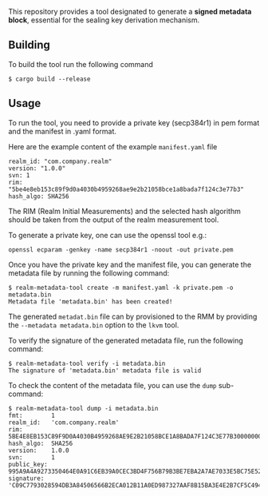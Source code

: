 This repository provides a tool designated to generate a **signed metadata block**, essential for the sealing key derivation mechanism.

## Building

To build the tool run the following command

```$ cargo build --release```

## Usage

To run the tool, you need to provide a private key (secp384r1) in pem format and the manifest in .yaml format.

Here are the example content of the example `manifest.yaml` file

```
realm_id: "com.company.realm"
version: "1.0.0"
svn: 1
rim: "5be4e8eb153c89f9d0a4030b4959268ae9e2b21058bce1a8bada7f124c3e77b3"
hash_algo: SHA256
```

The RIM (Realm Initial Measurements) and the selected hash algorithm should be taken from the output of the realm measurement tool.

To generate a private key, one can use the openssl tool e.g.:

```
openssl ecparam -genkey -name secp384r1 -noout -out private.pem
```

Once you have the private key and the manifest file, you can generate the metadata file by running the following command:

```
$ realm-metadata-tool create -m manifest.yaml -k private.pem -o metadata.bin
Metadata file 'metadata.bin' has been created!
```

The generated `metadat.bin` file can by provisioned to the RMM by providing the `--metadata metadata.bin` option to the `lkvm` tool.

To verify the signature of the generated metadata file, run the following command:

```
$ realm-metadata-tool verify -i metadata.bin
The signature of 'metadata.bin' metadata file is valid
```

To check the content of the metadata file, you can use the `dump` sub-command:

```
$ realm-metadata-tool dump -i metadata.bin
fmt:        1
realm_id:   'com.company.realm'
rim:        5BE4E8EB153C89F9D0A4030B4959268AE9E2B21058BCE1A8BADA7F124C3E77B30000000000000000000000000000000000000000000000000000000000000000
hash_algo:  SHA256
version:    1.0.0
svn:        1
public_key: 995A9A4A9273350464E0A91C6EB39A0CEC3BD4F756B79B3BE7EBA2A7AE7033E5BC75E520FA4279FF136B37D1CA8A18B5FE1DF6E90EF0ADE3FA65D8DB91B831367A460A7E36CDF0DF1A9DD682A5520754D51088E0072AF97AF69FC48874ECDD37
signature: 'C09C7793028594DB3A84506566B2ECA012B11A0ED987327AAF8B15BA3E4E2B7CF5C494D0E246135AF30DA4E16019CBCA143D7AC2FE44A57BD63AB15DA0E77F40851D548B6E6DB29C6ADA5BA95FAE69A03937FD502FE8DFB4DEBF3ECD8FE328EA'
```

